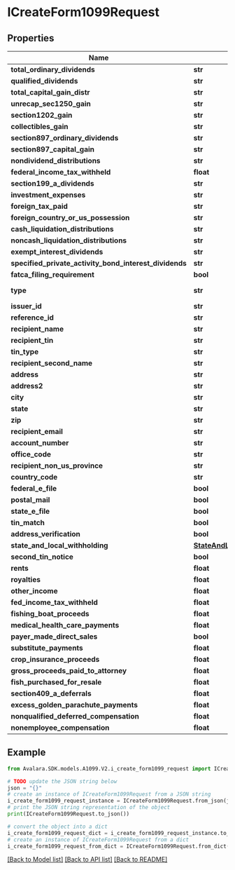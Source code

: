 # ICreateForm1099Request


## Properties

Name | Type | Description | Notes
------------ | ------------- | ------------- | -------------
**total_ordinary_dividends** | **str** |  | [optional] 
**qualified_dividends** | **str** |  | [optional] 
**total_capital_gain_distr** | **str** |  | [optional] 
**unrecap_sec1250_gain** | **str** |  | [optional] 
**section1202_gain** | **str** |  | [optional] 
**collectibles_gain** | **str** |  | [optional] 
**section897_ordinary_dividends** | **str** |  | [optional] 
**section897_capital_gain** | **str** |  | [optional] 
**nondividend_distributions** | **str** |  | [optional] 
**federal_income_tax_withheld** | **float** |  | [optional] 
**section199_a_dividends** | **str** |  | [optional] 
**investment_expenses** | **str** |  | [optional] 
**foreign_tax_paid** | **str** |  | [optional] 
**foreign_country_or_us_possession** | **str** |  | [optional] 
**cash_liquidation_distributions** | **str** |  | [optional] 
**noncash_liquidation_distributions** | **str** |  | [optional] 
**exempt_interest_dividends** | **str** |  | [optional] 
**specified_private_activity_bond_interest_dividends** | **str** |  | [optional] 
**fatca_filing_requirement** | **bool** |  | [optional] 
**type** | **str** |  | [optional] [readonly] 
**issuer_id** | **str** |  | [optional] 
**reference_id** | **str** |  | [optional] 
**recipient_name** | **str** |  | [optional] 
**recipient_tin** | **str** |  | [optional] 
**tin_type** | **str** |  | [optional] 
**recipient_second_name** | **str** |  | [optional] 
**address** | **str** |  | [optional] 
**address2** | **str** |  | [optional] 
**city** | **str** |  | [optional] 
**state** | **str** |  | [optional] 
**zip** | **str** |  | [optional] 
**recipient_email** | **str** |  | [optional] 
**account_number** | **str** |  | [optional] 
**office_code** | **str** |  | [optional] 
**recipient_non_us_province** | **str** |  | [optional] 
**country_code** | **str** |  | [optional] 
**federal_e_file** | **bool** |  | [optional] 
**postal_mail** | **bool** |  | [optional] 
**state_e_file** | **bool** |  | [optional] 
**tin_match** | **bool** |  | [optional] 
**address_verification** | **bool** |  | [optional] 
**state_and_local_withholding** | [**StateAndLocalWithholdingRequest**](StateAndLocalWithholdingRequest.md) |  | [optional] 
**second_tin_notice** | **bool** |  | [optional] 
**rents** | **float** |  | [optional] 
**royalties** | **float** |  | [optional] 
**other_income** | **float** |  | [optional] 
**fed_income_tax_withheld** | **float** |  | [optional] 
**fishing_boat_proceeds** | **float** |  | [optional] 
**medical_health_care_payments** | **float** |  | [optional] 
**payer_made_direct_sales** | **bool** |  | [optional] 
**substitute_payments** | **float** |  | [optional] 
**crop_insurance_proceeds** | **float** |  | [optional] 
**gross_proceeds_paid_to_attorney** | **float** |  | [optional] 
**fish_purchased_for_resale** | **float** |  | [optional] 
**section409_a_deferrals** | **float** |  | [optional] 
**excess_golden_parachute_payments** | **float** |  | [optional] 
**nonqualified_deferred_compensation** | **float** |  | [optional] 
**nonemployee_compensation** | **float** |  | [optional] 

## Example

```python
from Avalara.SDK.models.A1099.V2.i_create_form1099_request import ICreateForm1099Request

# TODO update the JSON string below
json = "{}"
# create an instance of ICreateForm1099Request from a JSON string
i_create_form1099_request_instance = ICreateForm1099Request.from_json(json)
# print the JSON string representation of the object
print(ICreateForm1099Request.to_json())

# convert the object into a dict
i_create_form1099_request_dict = i_create_form1099_request_instance.to_dict()
# create an instance of ICreateForm1099Request from a dict
i_create_form1099_request_from_dict = ICreateForm1099Request.from_dict(i_create_form1099_request_dict)
```
[[Back to Model list]](../README.md#documentation-for-models) [[Back to API list]](../README.md#documentation-for-api-endpoints) [[Back to README]](../README.md)


